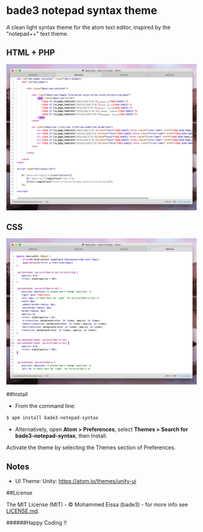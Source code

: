 # bade3 notepad syntax theme

A clean light syntax theme for the atom text editor, inspired by the "notepad++" text theme.

## HTML + PHP

![A screenshot of your theme](https://raw.githubusercontent.com/BaDe3/bade3-notepad-syntax/master/bade3-notepad-1.jpg)

## CSS

![A screenshot of your theme](https://raw.githubusercontent.com/BaDe3/bade3-notepad-syntax/master/bade3-notepad-2.jpg)

##Install

* From the command line:

```bash
$ apm install bade3-notepad-syntax
```

* Alternatively, open **Atom > Preferences**, select **Themes > Search for bade3-notepad-syntax**, then Install.

Activate the theme by selecting the Themes section of Preferences.


## Notes

* UI Theme: Unity: https://atom.io/themes/unity-ui

##License

The MIT License (MIT) - © Mohammed Eissa (bade3) - for more info see [LICENSE.md](https://github.com/BaDe3/bade3-notepad-syntax/blob/master/LICENSE.md).

######Happy Coding !!
